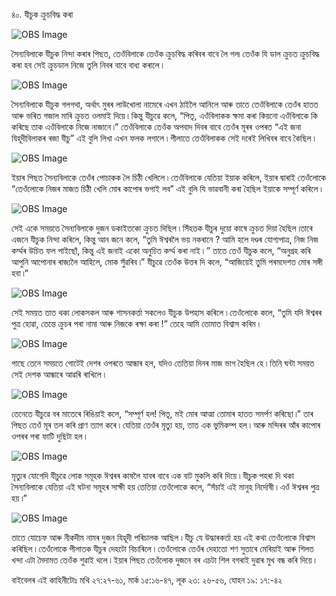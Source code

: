 ৪০. যীচুক ক্ৰুচবিদ্ধ কৰা

![OBS Image](https://cdn.door43.org/obs/jpg/360px/obs-en-40-01.jpg)

সৈন্যবিলাকে যীচুক নিন্দা কৰাৰ পিছত, তেওঁবিলাকে তেওঁক ক্ৰুচবিদ্ধ কৰিবৰ বাবে লৈ গল৷ তেওঁক যি ডাল ক্ৰুচত ক্ৰুচবিদ্ধ কৰা হব সেই ক্ৰুচডাল নিজে তুলি নিবৰ বাবে বাধ্য কৰালে ৷

![OBS Image](https://cdn.door43.org/obs/jpg/360px/obs-en-40-02.jpg)

সৈন্যবিলাকে যীচুক গলগথা, অৰ্থাৎ মুৰৰ লাউখোলা নামেৰে এখন ঠাইলৈ আনিলে আৰু তাতে তেওঁবিলাকে তেওঁৰ হাতত আৰু ভৰিত গজাল মাৰি ক্ৰুচত ওলমাই দিয়ে ৷ কিন্তু যীচুৱে কলে, “পিতৃ, এওঁবিলাকক ক্ষমা কৰা কিয়নো এওঁবিলাকে কি কৰিছে তাক এওঁবিলাকে নিজে নাজানে ৷” তেওঁবিলাকে তেওঁক অপবাদ দিবৰ বাবে তেওঁৰ মূৰৰ ওপৰত “এই জনা যিহূদীবিলাকৰ ৰজা যীচু” এই বুলি লিখা এখন ফলক লগালে ৷ পীলাতে তেওঁবিলাকক সেই দৰেই লিখিবৰ বাবে কৈছিল ৷ 

![OBS Image](https://cdn.door43.org/obs/jpg/360px/obs-en-40-03.jpg)

ইয়াৰ পিছত সৈন্যবিলাকে তেওঁৰ পোচাকক লৈ চিঠী খেলিলে ৷ তেওঁবিলাকে যেতিয়া ইয়াক কৰিলে, ইয়াৰ দ্বাৰাই তেওঁলোকে “তেওঁলোকে নিজৰ মাজত চিঠী খেলি মোৰ কাপোৰ ভগাই লব” এই বুলি যি ভাৱবানী কৰা হৈছিল ইয়াকে সম্পূৰ্ণ কৰিলে ৷

![OBS Image](https://cdn.door43.org/obs/jpg/360px/obs-en-40-04.jpg)

সেই একে সময়তে সৈন্যবিলাকে দুজন ডকাইতকো ক্ৰুচত দিছিল ৷ সিঁহতক যীচুৰ দুয়ো কাষে ক্ৰুচত দিয়া হৈছিল ৷তাৰে এজনে যীচুক নিন্দা কৰিলে, কিন্তু আন জনে কলে, “তুমি ঈশ্বৰলৈ ভয় নকৰানে ? আমি হলে দণ্ডৰ যোগ্যপাত্ৰ, নিজ নিজ কৰ্ম্মৰ উচিত ফল পাইছোঁ, কিন্তু এই জনাই একো অনুচিত কৰ্ম্ম কৰা নাই ৷ ” তাতে তেওঁ যীচুক কলে, “অনুগ্ৰহ কৰি আপুনি আপোনাৰ ৰাজ্যলৈ আহিলে, মোক সুঁৱৰিব ৷” যীচুৱে তেওঁক উত্তৰ দি কলে, “আজিয়েই তুমি পৰমদেশত মোৰ সঙ্গী হবা ৷”

![OBS Image](https://cdn.door43.org/obs/jpg/360px/obs-en-40-05.jpg)

সেই সময়ত তাত থকা লোকসকল আৰু শাসনকৰ্ত্তা সকলেও যীচুক উপহাস কৰিলে ৷ তেওঁলোকে কলে, “তুমি যদি ঈশ্বৰৰ পুত্ৰ হোৱা, তেন্তে ক্ৰুচৰ পৰা নামা আৰু নিজকে ৰক্ষা কৰা !” তেহে আমি তোমাত বিশ্বাস কৰিম ৷

![OBS Image](https://cdn.door43.org/obs/jpg/360px/obs-en-40-06.jpg)

পাছে তেনে সময়তে গোটেই দেশৰ ওপৰতে আন্ধাৰ হল, যদিও তেতিয়া দিনৰ মাজ ভাগ হৈছিল হে ৷ তিনি ঘন্টা সময়ত সেই দেশক আন্ধাৰে আৱৰি ৰাখিলে ৷

![OBS Image](https://cdn.door43.org/obs/jpg/360px/obs-en-40-07.jpg)

তেনেতে যীচুৱে বৰ মাতেৰে ৰিঙিয়াই কলে, “সম্পূৰ্ণ হল! পিতৃ, মই মোৰ আত্মা তোমাৰ হাতত সমৰ্পণ কৰিছো ৷” তাৰ পিছত তেওঁ মূৰ তল কৰি প্ৰাণ ত্যাগ কৰে ৷ যেতিয়া তেওঁৰ মৃত্যু হয়, তাত এক ভুমিকম্প হল ৷ আৰু মন্দিৰৰ আঁৰ কাপোৰ ওপৰৰ পৰা ফাটি দুছিটা হল ৷

![OBS Image](https://cdn.door43.org/obs/jpg/360px/obs-en-40-08.jpg)

মৃত্যুৰ যোগেদি যীচুৱে লোক সমূহক ঈশ্বৰৰ কাষলৈ যাবৰ বাবে এক বাট মুকলি কৰি দিয়ে ৷ যীচুক পহৰা দি থকা সৈন্যবিলাকে যেতিয়া এই ঘটনা সমূহৰ সাক্ষী হয় তেতিয়া তেওঁলোকে কলে, “সঁচাই এই মানুহ নিৰ্দোষী ৷ এওঁ ঈশ্বৰৰ পুত্ৰ হয় ৷”

![OBS Image](https://cdn.door43.org/obs/jpg/360px/obs-en-40-09.jpg)

তাতে যোচেফ আৰু নীকদীম নামৰ দুজন যিহূদী পৰিচালক আছিল ৷ যীচু যে উদ্ধাৰকৰ্তা হয় এই কথা তেওঁলোকে বিশ্বাস কৰিছিল ৷ তেওঁলোকে পীলাতক যীচুৰ দেহটো বিচাৰিলে ৷ তেওঁলোকে তেওঁৰ দেহাতো শণ সুতাৰে মেৰিয়াই আৰু শিলত খন্দা এটা মৈদামত তেওঁক শুৱাই থলে ৷ ইয়াৰ পিছত তেওঁলোক দুজনে বৰ এচটা শিল বগৰাই দুৱাৰ মুখ বন্ধ কৰি দিয়ে ৷

বাইবেলৰ এই কাহিনীটোঃ মথি ২৭:২৭-৬১, মাৰ্ক ১৫:১৬-৪৭, লূক ২৩: ২৬-৫৬, যোহন ১৯: ১৭:-৪২ 


